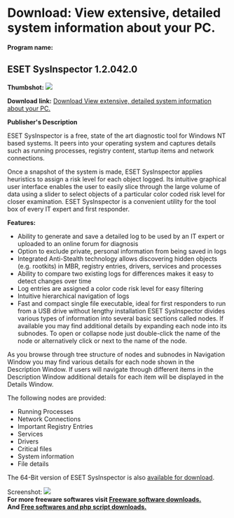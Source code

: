 # Download: View extensive, detailed system information about your PC.

**Program name:**

## ESET SysInspector 1.2.042.0

  
**Thumbshot:** ![](http://www.freewarefiles.com/screenshot/esetsysinspector1_md.jpg)   
  
**Download link:** [Download View extensive, detailed system information about your PC.](http://freesoftwares.boysofts.com/ESET-SysInspector_program_41370.html)  
  


**Publisher's Description**  
  


ESET SysInspector is a free, state of the art diagnostic tool for Windows NT based systems. It peers into your operating system and captures details such as running processes, registry content, startup items and network connections. 

Once a snapshot of the system is made, ESET SysInspector applies heuristics to assign a risk level for each object logged. Its intuitive graphical user interface enables the user to easily slice through the large volume of data using a slider to select objects of a particular color coded risk level for closer examination. ESET SysInspector is a convenient utility for the tool box of every IT expert and first responder.

**Features:**

  * Ability to generate and save a detailed log to be used by an IT expert or uploaded to an online forum for diagnosis 
  * Option to exclude private, personal information from being saved in logs 
  * Integrated Anti-Stealth technology allows discovering hidden objects (e.g. rootkits) in MBR, registry entries, drivers, services and processes 
  * Ability to compare two existing logs for differences makes it easy to detect changes over time 
  * Log entries are assigned a color code risk level for easy filtering 
  * Intuitive hierarchical navigation of logs 
  * Fast and compact single file executable, ideal for first responders to run from a USB drive without lengthy installation 
ESET SysInspector divides various types of information into several basic sections called nodes. If available you may find additional details by expanding each node into its subnodes. To open or collapse node just double-click the name of the node or alternatively click or next to the name of the node. 

As you browse through tree structure of nodes and subnodes in Navigation Window you may find various details for each node shown in the Description Window. If users will navigate through different items in the Description Window additional details for each item will be displayed in the Details Window.

The following nodes are provided:

  * Running Processes 
  * Network Connections 
  * Important Registry Entries 
  * Services 
  * Drivers 
  * Critical files 
  * System information 
  * File details 

The 64-Bit version of ESET SysInspector is also [available for download](http://download.eset.com/download/sysinspector/64/ENU/SysInspector.exe).

  
  
Screenshot: ![](http://www.freewarefiles.com/screenshot/esetsysinspector1.jpg)   
**For more freeware softwares visit [Freeware software downloads.](http://freesoftwares.boysofts.com/)**   
**And [Free softwares and php script downloads.](http://www.boysofts.com/)**
